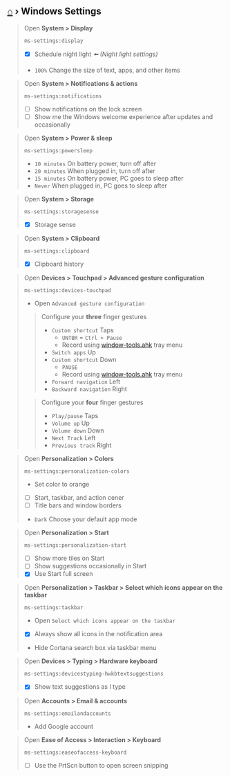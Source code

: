 ## [⌂](README.md) › **Windows Settings**

> Open **System > Display**
> ```
> ms-settings:display
> ```
> - [x] Schedule night light _🠘 (Night light settings)_
> - `100%` Change the size of text, apps, and other items

> Open **System > Notif‌ications & actions**
> ```
> ms-settings:notifications
> ```
> - [ ] Show notif‌ications on the lock screen
> - [ ] Show me the Windows welcome experience after updates and occasionally

> Open **System > Power & sleep**
> ```
> ms-settings:powersleep
> ```
> - `10 minutes` On battery power, turn off after
> - `20 minutes` When plugged in, turn off after
> - `15 minutes` On battery power, PC goes to sleep after
> - `Never` When plugged in, PC goes to sleep after

> Open **System > Storage**
> ```
> ms-settings:storagesense
> ```
> - [x] Storage sense

> Open **System > Clipboard**
> ```
> ms-settings:clipboard
> ```
> - [x] Clipboard history

> Open **Devices > Touchpad > Advanced gesture conf‌iguration**
> ```
> ms-settings:devices-touchpad
> ```
> - Open `Advanced gesture conf‌iguration`
> 
> > Conf‌igure your **three** f‌inger gestures
> > - `Custom shortcut` Taps
> >   - `UNTBR` = `Ctrl + Pause` 
> >   - Record using [window-tools.ahk](taskbar-tools/window-tools.ahk) tray menu 
> > - `Switch apps` Up
> > - `Custom shortcut` Down
> >   -  `PAUSE` 
> >   - Record using [window-tools.ahk](taskbar-tools/window-tools.ahk) tray menu 
> > - `Forward navigation` Left
> > - `Backward navigation` Right
> 
> > Conf‌igure your **four** f‌inger gestures
> > - `Play/pause` Taps
> > - `Volume up` Up
> > - `Volume down` Down
> > - `Next Track` Left
> > - `Previous track` Right

> Open **Personalization > Colors**
> ```
> ms-settings:personalization-colors
> ```
> - Set color to orange
> - [ ] Start, taskbar, and action cener
> - [ ] Title bars and window borders
> - `Dark` Choose your default app mode

> Open **Personalization > Start**
> ```
> ms-settings:personalization-start
> ```
> - [ ] Show more tiles on Start
> - [ ] Show suggestions occasionally in Start
> - [x] Use Start full screen

> Open **Personalization > Taskbar > Select which icons appear on the taskbar**
> ```
> ms-settings:taskbar
> ```
> - Open `Select which icons appear on the taskbar`
> - [x] Always show all icons in the notif‌ication area
> - Hide Cortana search box via taskbar menu

> Open **Devices > Typing > Hardware keyboard**
> ```
> ms-settings:devicestyping-hwkbtextsuggestions
> ```
> - [x] Show text suggestions as I type

> Open **Accounts > Email & accounts**
> ```
> ms-settings:emailandaccounts
> ```
> - Add Google account

> Open **Ease of Access > Interaction > Keyboard**
> ```
> ms-settings:easeofaccess-keyboard
> ```
> - [ ] Use the PrtScn button to open screen snipping